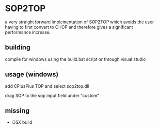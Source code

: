# SOP2TOP

a very straight forward implementation of SOP2TOP which avoids the user having to first convert to CHOP and therefore gives a significant performance increase.

## building

compile for windows using the build.bat script or through visual studio

## usage (windows)

add CPlusPlus TOP and select sop2top.dll

drag SOP to the sop input field under "custom" 


## missing
- OSX build
